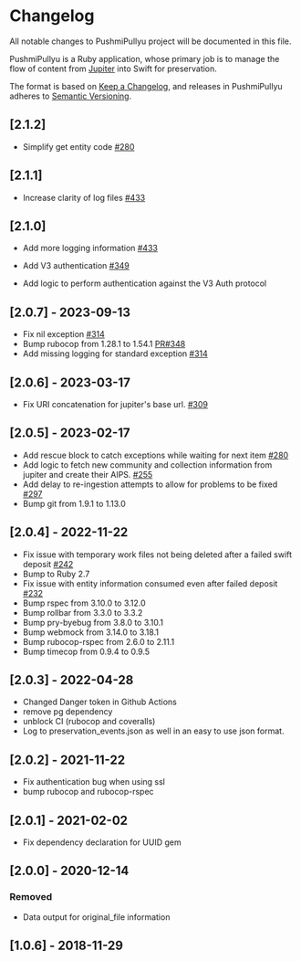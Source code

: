 # Changelog
All notable changes to PushmiPullyu project will be documented in this file. 

PushmiPullyu is a Ruby application, whose primary job is to manage the flow of content from [Jupiter](https://github.com/ualbertalib/jupiter/) into Swift for preservation.

The format is based on [Keep a Changelog](https://keepachangelog.com/en/1.0.0/),
and releases in PushmiPullyu adheres to [Semantic Versioning](https://semver.org/spec/v2.0.0.html).

## [2.1.2]
 - Simplify get entity code [#280](https://github.com/ualbertalib/pushmi_pullyu/issues/280)

## [2.1.1]
 - Increase clarity of log files [#433](https://github.com/ualbertalib/pushmi_pullyu/issues/433)

## [2.1.0]
 - Add more logging information [#433](https://github.com/ualbertalib/pushmi_pullyu/issues/433)
 - Add V3 authentication [#349](https://github.com/ualbertalib/pushmi_pullyu/issues/349)

- Add logic to perform authentication against the V3 Auth protocol

## [2.0.7] - 2023-09-13

- Fix nil exception [#314](https://github.com/ualbertalib/pushmi_pullyu/issues/314)
- Bump rubocop from 1.28.1 to 1.54.1 [PR#348](https://github.com/ualbertalib/pushmi_pullyu/pull/348)
- Add missing logging for standard exception [#314](https://github.com/ualbertalib/pushmi_pullyu/issues/314)
## [2.0.6] - 2023-03-17

- Fix URI concatenation for jupiter's base url. [#309](https://github.com/ualbertalib/pushmi_pullyu/issues/309)

## [2.0.5] - 2023-02-17

- Add rescue block to catch exceptions while waiting for next item [#280](https://github.com/ualbertalib/pushmi_pullyu/issues/280)
- Add logic to fetch new community and collection information from jupiter and create their AIPS. [#255](https://github.com/ualbertalib/pushmi_pullyu/issues/255)
- Add delay to re-ingestion attempts to allow for problems to be fixed [#297](https://github.com/ualbertalib/pushmi_pullyu/issues/297)
- Bump git from 1.9.1 to 1.13.0

## [2.0.4] - 2022-11-22

- Fix issue with temporary work files not being deleted after a failed swift deposit [#242](https://github.com/ualbertalib/pushmi_pullyu/issues/242)
- Bump to Ruby 2.7
- Fix issue with entity information consumed even after failed deposit [#232](https://github.com/ualbertalib/pushmi_pullyu/issues/232)
- Bump rspec from 3.10.0 to 3.12.0
- Bump rollbar from 3.3.0 to 3.3.2
- Bump pry-byebug from 3.8.0 to 3.10.1
- Bump webmock from 3.14.0 to 3.18.1
- Bump rubocop-rspec from 2.6.0 to 2.11.1
- Bump timecop from 0.9.4 to 0.9.5
## [2.0.3] - 2022-04-28

- Changed Danger token in Github Actions
- remove pg dependency
- unblock CI (rubocop and coveralls)
- Log to preservation_events.json as well in an easy to use json format.

## [2.0.2] - 2021-11-22

- Fix authentication bug when using ssl 
- bump rubocop and rubocop-rspec

## [2.0.1] - 2021-02-02

- Fix dependency declaration for UUID gem

## [2.0.0] - 2020-12-14

### Removed
- Data output for original_file information

## [1.0.6] - 2018-11-29
